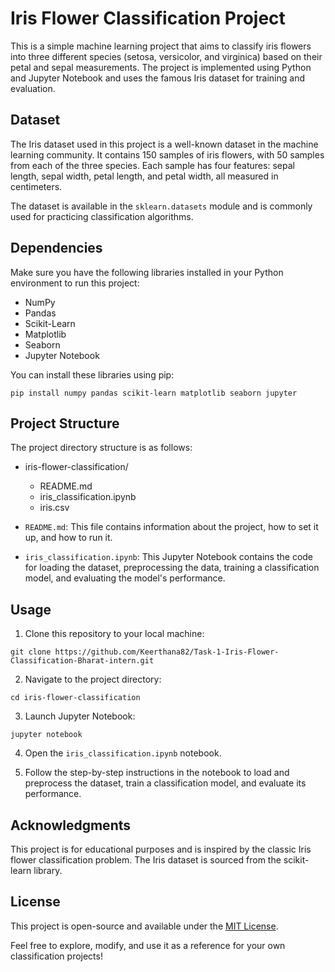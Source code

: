 
# Iris Flower Classification Project

This is a simple machine learning project that aims to classify iris flowers into three different species (setosa, versicolor, and virginica) based on their petal and sepal measurements. The project is implemented using Python and Jupyter Notebook and uses the famous Iris dataset for training and evaluation.

## Dataset

The Iris dataset used in this project is a well-known dataset in the machine learning community. It contains 150 samples of iris flowers, with 50 samples from each of the three species. Each sample has four features: sepal length, sepal width, petal length, and petal width, all measured in centimeters.

The dataset is available in the `sklearn.datasets` module and is commonly used for practicing classification algorithms.

## Dependencies

Make sure you have the following libraries installed in your Python environment to run this project:

- NumPy
- Pandas
- Scikit-Learn
- Matplotlib
- Seaborn
- Jupyter Notebook

You can install these libraries using pip:

```
pip install numpy pandas scikit-learn matplotlib seaborn jupyter
```

## Project Structure

The project directory structure is as follows:


- iris-flower-classification/
  - README.md
  - iris_classification.ipynb
  - iris.csv


- `README.md`: This file contains information about the project, how to set it up, and how to run it.
- `iris_classification.ipynb`: This Jupyter Notebook contains the code for loading the dataset, preprocessing the data, training a classification model, and evaluating the model's performance.


## Usage

1. Clone this repository to your local machine:

```
git clone https://github.com/Keerthana82/Task-1-Iris-Flower-Classification-Bharat-intern.git
```

2. Navigate to the project directory:

```
cd iris-flower-classification
```

3. Launch Jupyter Notebook:

```
jupyter notebook
```

4. Open the `iris_classification.ipynb` notebook.

5. Follow the step-by-step instructions in the notebook to load and preprocess the dataset, train a classification model, and evaluate its performance.

## Acknowledgments

This project is for educational purposes and is inspired by the classic Iris flower classification problem. The Iris dataset is sourced from the scikit-learn library.

## License

This project is open-source and available under the [MIT License](LICENSE).

Feel free to explore, modify, and use it as a reference for your own classification projects!
